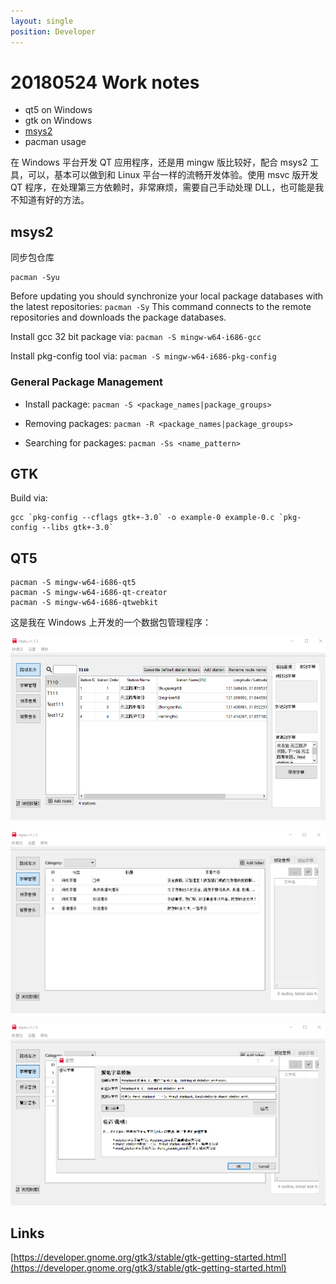 ```yaml
---
layout: single
position: Developer
---
```


# 20180524 Work notes

* qt5 on Windows
* gtk on Windows
* [msys2](http://www.msys2.org/)
* pacman usage

在 Windows 平台开发 QT 应用程序，还是用 mingw 版比较好，配合 msys2 工具，可以，基本可以做到和 Linux 平台一样的流畅开发体验。使用 msvc 版开发 QT 程序，在处理第三方依赖时，非常麻烦，需要自己手动处理 DLL，也可能是我不知道有好的方法。

## msys2

同步包仓库

    pacman -Syu

Before updating you should synchronize your local package databases with the latest repositories: `pacman -Sy` This command connects to the remote repositories and downloads the package databases.

Install gcc 32 bit package via:  `pacman -S mingw-w64-i686-gcc`

Install pkg-config tool via: `pacman -S mingw-w64-i686-pkg-config`

### General Package Management

* Install package: `pacman -S <package_names|package_groups>`

* Removing packages: `pacman -R <package_names|package_groups>`

* Searching for packages: `pacman -Ss <name_pattern>`

## GTK

Build via: 

    gcc `pkg-config --cflags gtk+-3.0` -o example-0 example-0.c `pkg-config --libs gtk+-3.0`
    
## QT5

    pacman -S mingw-w64-i686-qt5
    pacman -S mingw-w64-i686-qt-creator
    pacman -S mingw-w64-i686-qtwebkit

这是我在 Windows 上开发的一个数据包管理程序：

![NtPTU screen](./images/ntpis-ptu1.png)

![NtPTU screen](./images/ntpis-ptu2.png)

![NtPTU screen](./images/ntpis-ptu3.png)

## Links

[https://developer.gnome.org/gtk3/stable/gtk-getting-started.html](https://developer.gnome.org/gtk3/stable/gtk-getting-started.html)
